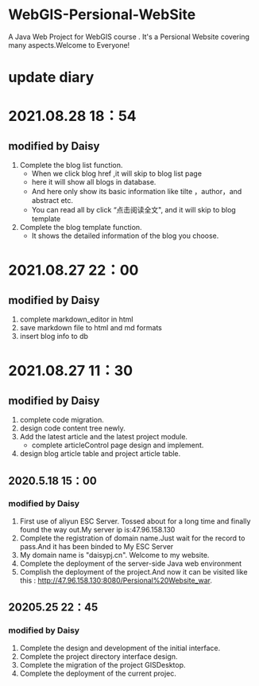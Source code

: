 # WebGIS-Persional-WebSite
A  Java Web Project for WebGIS course . It's a Persional Website covering many aspects.Welcome to Everyone!

# update diary

# 2021.08.28 18：54

## modified by Daisy

1. Complete the blog list function. 
   - When we click blog href ,it will skip to blog list page
   - here it will show all blogs in database. 
   - And here only show its basic information like tilte ，author，and abstract etc. 
   - You can read all  by click “点击阅读全文", and it will skip to blog template
2. Complete the blog template function.
   - It shows the detailed information of the blog you choose.





# 2021.08.27 22：00

##  modified by Daisy

1. complete markdown_editor in html
2. save markdown file to html and md formats 
3. insert blog info to db



# 2021.08.27 11：30

## modified by Daisy

1. complete code migration.
2. design code content tree newly.
3. Add the latest article and the latest project module.
   - complete articleControl page design and implement.
4. design blog article table and project article table.





## 2020.5.18 15：00
### modified by Daisy
1. First use of aliyun ESC Server. Tossed about for a long time and finally found the way out.My server ip is:47.96.158.130
2. Complete the registration of domain name.Just wait for the record to pass.And it has been binded to My ESC Server
3. My domain name is "daisypj.cn". Welcome to my website.
4. Complete the deployment of the server-side Java web environment
5. Complish the deployment of the project.And now it can be visited like this :
  http://47.96.158.130:8080/Persional%20Website_war. 

## 20205.25 22：45
### modified by Daisy
1. Complete the design and development of the initial interface.
2. Complete the project directory interface design.
3. Complete the migration of the project GISDesktop.
4. Complete the deployment of the current projec.
